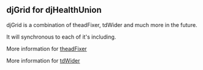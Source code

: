 ## djGrid for djHealthUnion

djGrid is a combination of theadFixer, tdWider and much more in the future.

It will synchronous to each of it's including.

More information for [theadFixer][0]

More information for [tdWider][1]

[0]: https://github.com/Mystist/theadFixer
[1]: https://github.com/Mystist/tdWider